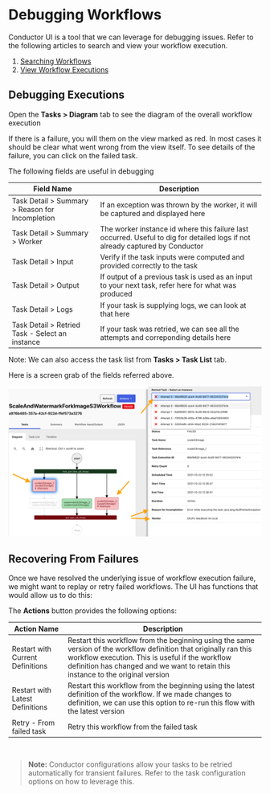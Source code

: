 # Debugging Workflows

Conductor UI is a tool that we can leverage for debugging issues. Refer to the following articles to search and view
your workflow execution.

1. [Searching Workflows](searching-workflows.md)
2. [View Workflow Executions](view-workflow-executions.md)


## Debugging Executions

Open the **Tasks > Diagram** tab to see the diagram of the overall workflow execution

If there is a failure, you will them on the view marked as red. In most cases it should be clear what went wrong from
the view itself. To see details of the failure, you can click on the failed task.

The following fields are useful in debugging

| Field Name                                      | Description                                                                                                                   |
|-------------------------------------------------|-------------------------------------------------------------------------------------------------------------------------------|
| Task Detail > Summary > Reason for Incompletion | If an exception was thrown by the worker, it will be captured and displayed here                                              |
| Task Detail > Summary > Worker                  | The worker instance id where this failure last occurred. Useful to dig for detailed logs if not already captured by Conductor |
| Task Detail > Input                             | Verify if the task inputs were computed and provided correctly to the task                                                    |
| Task Detail > Output                            | If output of a previous task is used as an input to your next task, refer here for what was produced                          |
| Task Detail > Logs                              | If your task is supplying logs, we can look at that here                                                                      |
| Task Detail > Retried Task - Select an instance | If your task was retried, we can see all the attempts and correponding details here                                           |

Note: We can also access the task list from **Tasks > Task List** tab.

Here is a screen grab of the fields referred above.

![Debugging Wowkflow Execution](workflow_debugging.png)

## Recovering From Failures

Once we have resolved the underlying issue of workflow execution failure, we might want to replay or retry failed
workflows. The UI has functions that would allow us to do this:

The **Actions** button provides the following options:

|Action Name|Description|
|---|---|
| Restart with Current Definitions | Restart this workflow from the beginning using the same version of the workflow definition that originally ran this workflow execution. This is useful if the workflow definition has changed and we want to retain this instance to the original version|
| Restart with Latest Definitions | Restart this workflow from the beginning using the latest definition of the workflow. If we made changes to definition, we can use this option to re-run this flow with the latest version| 
| Retry - From failed task | Retry this workflow from the failed task| 

<br/>

> **Note:** Conductor configurations allow your tasks to be retried automatically for transient failures.
> Refer to the task configuration options on how to leverage this.  
